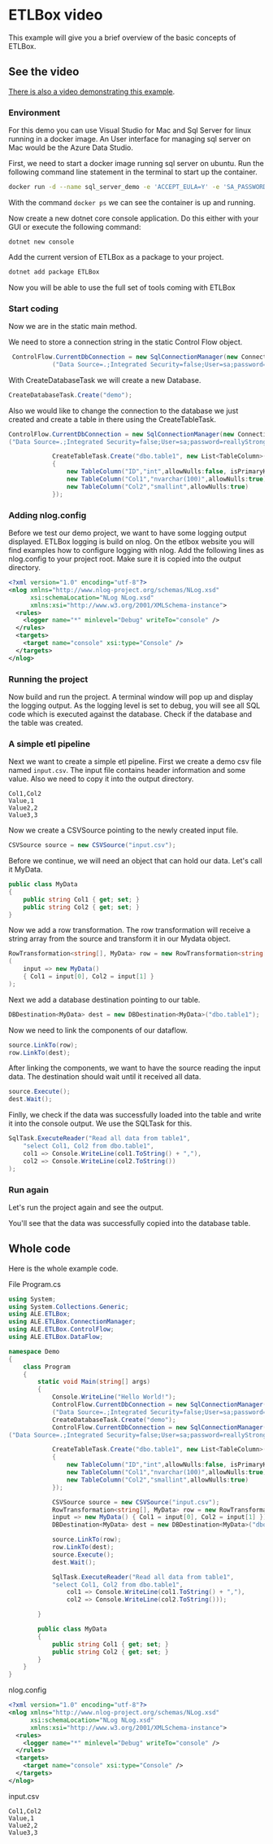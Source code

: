 # ETLBox video 

This example will give you a brief overview of the basic concepts of ETLBox. 

## See the video

[There is also a video demonstrating this example](https://www.youtube.com/watch?v=CsWZuRpl6PA).

### Environment

For this demo you can use Visual Studio for Mac and Sql Server for linux running in a docker image. An User interface for managing sql server on Mac would be the Azure Data Studio.

First, we need to start a docker image running sql server on ubuntu. Run the following command line statement in the terminal to 
start up the container. 

```bash
docker run -d --name sql_server_demo -e 'ACCEPT_EULA=Y' -e 'SA_PASSWORD=reallyStrongPwd123' -p  1433:1433 microsoft/mssql-server-linux
```

With the command ```docker ps``` we can see the container is up and running.


Now create a new dotnet core console application. Do this either with your GUI or execute the following command:

```dotnet new console```

Add the current version of ETLBox as a package to your project. 

```bash
dotnet add package ETLBox
```

Now you will be able to use the full set of tools coming with ETLBox


### Start coding
Now we are in the static main method. 

We need to store a connection string in the static Control Flow object.
```C#
 ControlFlow.CurrentDbConnection = new SqlConnectionManager(new ConnectionString
            ("Data Source=.;Integrated Security=false;User=sa;password=reallyStrongPwd123"));
```

With CreateDatabaseTask we will create a new Database. 

```C#
CreateDatabaseTask.Create("demo");
```

Also we would like to change the connection to the database we just created and create a table in there using the CreateTableTask. 

```C#
ControlFlow.CurrentDbConnection = new SqlConnectionManager(new ConnectionString
("Data Source=.;Integrated Security=false;User=sa;password=reallyStrongPwd123;Initial Catalog=demo"));

            CreateTableTask.Create("dbo.table1", new List<TableColumn>()
            {
                new TableColumn("ID","int",allowNulls:false, isPrimaryKey:true, isIdentity:true),
                new TableColumn("Col1","nvarchar(100)",allowNulls:true),
                new TableColumn("Col2","smallint",allowNulls:true)
            });
```

### Adding nlog.config
Before we test our demo project, we want to have some logging output displayed. ETLBox logging is build on nlog. On the etlbox website you will find examples how to configure logging with nlog. Add the following lines as nlog.config to your project root.
Make sure it is copied into the output directory.

```xml
<?xml version="1.0" encoding="utf-8"?>
<nlog xmlns="http://www.nlog-project.org/schemas/NLog.xsd"
      xsi:schemaLocation="NLog NLog.xsd"
      xmlns:xsi="http://www.w3.org/2001/XMLSchema-instance"> 
  <rules>
    <logger name="*" minlevel="Debug" writeTo="console" />
  </rules>
  <targets>
    <target name="console" xsi:type="Console" />     
  </targets>
</nlog>
```

### Running the project

Now build and run the project.
A terminal window will pop up and display the logging output. As the logging level is set to debug, you will see all SQL code which is executed against the database.
Check if the database and the table was created.

### A simple etl pipeline

Next we want to create a simple etl pipeline. First we create a demo csv file named ```input.csv```. The input file contains header information and some value. Also we need to copy it into the output directory.

```csv
Col1,Col2
Value,1
Value2,2
Value3,3
```

Now we create a CSVSource pointing to the newly created input file. 

```C#
CSVSource source = new CSVSource("input.csv");
```

Before we continue, we will need an object that can hold our data. Let's call it MyData.

```C#
public class MyData
{
    public string Col1 { get; set; }
    public string Col2 { get; set; }
}
```

Now we add a row transformation. The row transformation will receive a string array from the source and transform it 
in our Mydata object.

```C#
RowTransformation<string[], MyData> row = new RowTransformation<string[], MyData>
(
    input => new MyData() 
    { Col1 = input[0], Col2 = input[1] }
);
```

Next we add a database destination pointing to our table.

```C#
DBDestination<MyData> dest = new DBDestination<MyData>("dbo.table1");
```

Now we need to link the components of our dataflow.

```C#
source.LinkTo(row);
row.LinkTo(dest);
```

After linking the components, we want to have the source reading the input data.
The destination should wait until it received all data.

```C#
source.Execute();
dest.Wait();
```

Finlly, we check if the data was successfully loaded into the table and write it into the console output. We use the SQLTask for this.

```C#
SqlTask.ExecuteReader("Read all data from table1",
    "select Col1, Col2 from dbo.table1",
    col1 => Console.WriteLine(col1.ToString() + ","),
    col2 => Console.WriteLine(col2.ToString())
);
```

### Run again 
Let's run the project again and see the output.

You'll see that the data was successfully copied into the database table.

## Whole code

Here is the whole example code.

File Program.cs

```C#
using System;
using System.Collections.Generic;
using ALE.ETLBox;
using ALE.ETLBox.ConnectionManager;
using ALE.ETLBox.ControlFlow;
using ALE.ETLBox.DataFlow;

namespace Demo
{
    class Program
    {
        static void Main(string[] args)
        {
            Console.WriteLine("Hello World!");
            ControlFlow.CurrentDbConnection = new SqlConnectionManager(new ConnectionString
            ("Data Source=.;Integrated Security=false;User=sa;password=reallyStrongPwd123"));
            CreateDatabaseTask.Create("demo");
            ControlFlow.CurrentDbConnection = new SqlConnectionManager(new ConnectionString
("Data Source=.;Integrated Security=false;User=sa;password=reallyStrongPwd123;Initial Catalog=demo"));

            CreateTableTask.Create("dbo.table1", new List<TableColumn>()
            {
                new TableColumn("ID","int",allowNulls:false, isPrimaryKey:true, isIdentity:true),
                new TableColumn("Col1","nvarchar(100)",allowNulls:true),
                new TableColumn("Col2","smallint",allowNulls:true)
            });

            CSVSource source = new CSVSource("input.csv");
            RowTransformation<string[], MyData> row = new RowTransformation<string[], MyData>(
            input => new MyData() { Col1 = input[0], Col2 = input[1] });
            DBDestination<MyData> dest = new DBDestination<MyData>("dbo.table1");

            source.LinkTo(row);
            row.LinkTo(dest);
            source.Execute();
            dest.Wait();

            SqlTask.ExecuteReader("Read all data from table1",
            "select Col1, Col2 from dbo.table1",
                col1 => Console.WriteLine(col1.ToString() + ","),
                col2 => Console.WriteLine(col2.ToString()));

        }

        public class MyData
        {
            public string Col1 { get; set; }
            public string Col2 { get; set; }
        }
    }
}
```

nlog.config

```xml
<?xml version="1.0" encoding="utf-8"?>
<nlog xmlns="http://www.nlog-project.org/schemas/NLog.xsd"
      xsi:schemaLocation="NLog NLog.xsd"
      xmlns:xsi="http://www.w3.org/2001/XMLSchema-instance"> 
  <rules>
    <logger name="*" minlevel="Debug" writeTo="console" />
  </rules>
  <targets>
    <target name="console" xsi:type="Console" />     
  </targets>
</nlog>
```

input.csv
```csv
Col1,Col2
Value,1
Value2,2
Value3,3
```
